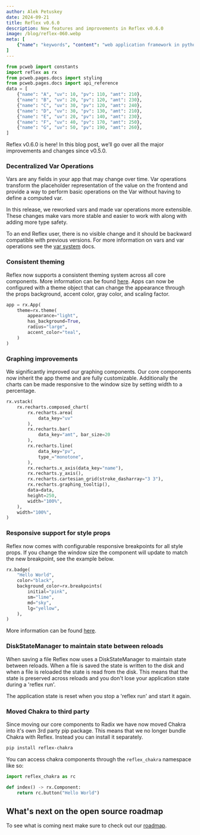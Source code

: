 ```yaml
---
author: Alek Petuskey
date: 2024-09-21
title: Reflex v0.6.0
description: New features and improvements in Reflex v0.6.0
image: /blog/reflex-060.webp
meta: [
    {"name": "keywords", "content": "web application framework in python, python gui library, python web framework, reflex python"},
]
---
```


```python exec
from pcweb import constants
import reflex as rx
from pcweb.pages.docs import styling
from pcweb.pages.docs import api_reference
data = [
    {"name": "A", "uv": 10, "pv": 110, "amt": 210},
    {"name": "B", "uv": 20, "pv": 120, "amt": 230},
    {"name": "C", "uv": 30, "pv": 120, "amt": 240},
    {"name": "D", "uv": 30, "pv": 130, "amt": 210},
    {"name": "E", "uv": 20, "pv": 140, "amt": 230},
    {"name": "F", "uv": 40, "pv": 170, "amt": 250},
    {"name": "G", "uv": 50, "pv": 190, "amt": 260},
]
```

Reflex v0.6.0 is here! In this blog post, we’ll go over all the major improvements and changes since v0.5.0.

### Decentralized Var Operations

Vars are any fields in your app that may change over time.
Var operations transform the placeholder representation of the value on the frontend and provide a way to perform basic operations on the Var without having to define a computed var.

In this release, we reworked vars and made var operations more extensible.
These changes make vars more stable and easier to work with along with adding more type safety.

To an end Reflex user, there is no visible change and it should be backward compatible with previous versions.
For more information on vars and var operations see the [var system]({api_reference.var_system.path}) docs.

### Consistent theming

Reflex now supports a consistent theming system across all core components.
More information can be found [here]({styling.theming.path}).
Apps can now be configured with a theme object that can change the appearance through the props background, accent color, gray color, and scaling factor.

```python
app = rx.App(
    theme=rx.theme(
        appearance="light",
        has_background=True,
        radius="large",
        accent_color="teal",
    )
)
```

### Graphing improvements

We significantly improved our graphing components.
Our core components now inherit the app theme and are fully customizable.
Additionally the charts can be made responsive to the window size by setting width to a percentage.

```python demo
rx.vstack(
    rx.recharts.composed_chart(
        rx.recharts.area(
            data_key="uv"
        ),
        rx.recharts.bar(
            data_key="amt", bar_size=20
        ),
        rx.recharts.line(
            data_key="pv",
            type_="monotone",
        ),
        rx.recharts.x_axis(data_key="name"),
        rx.recharts.y_axis(),
        rx.recharts.cartesian_grid(stroke_dasharray="3 3"),
        rx.recharts.graphing_tooltip(),
        data=data,
        height=250,
        width="100%",
    ),
    width="100%",
)
```

### Responsive support for style props

Reflex now comes with configurable responsive breakpoints for all style props.
If you change the window size the component will update to match the new breakpoint, see the example below.

```python demo
rx.badge(
    "Hello World",
    color="black",
    background_color=rx.breakpoints(
        initial="pink",
        sm="lime",
        md="sky",
        lg="yellow",
    ),
)
```

More information can be found [here]({styling.responsive.path}).

### DiskStateManager to maintain state between reloads

When saving a file Reflex now uses a DiskStateManager to maintain state between reloads.
When a file is saved the state is written to the disk and when a file is reloaded the state is read from the disk.
This means that the state is preserved across reloads and you don't lose your application state during a 'reflex run'.

The application state is reset when you stop a 'reflex run' and start it again.

### Moved Chakra to third party

Since moving our core components to Radix we have now moved Chakra into it's own 3rd party pip package.
This means that we no longer bundle Chakra with Reflex.
Instead you can install it separately.

```bash
pip install reflex-chakra
```

You can access chakra components through the `reflex_chakra` namespace like so:

```python
import reflex_chakra as rc

def index() -> rx.Component:
    return rc.button("Hello World")
```

## What's next on the open source roadmap

To see what is coming next make sure to check out our [roadmap](https://github.com/reflex-dev/reflex/issues/2727).
